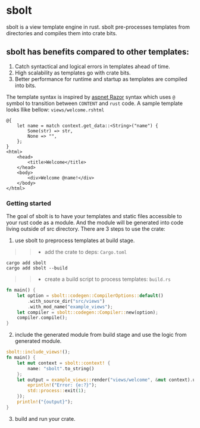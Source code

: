 # sbolt

sbolt is a view template engine in rust. sbolt pre-processes templates from directories and compiles them into crate bits. 

## sbolt has benefits compared to other templates:
1. Catch syntactical and logical errors in templates ahead of time.
2. High scalability as templates go with crate bits.
3. Better performance for runtime and startup as templates are compiled into bits.

The template syntax is inspired by [aspnet Razor](https://dotnet.microsoft.com/en-us/apps/aspnet) syntax which uses `@` symbol to transition between `CONTENT` and `rust` code. A sample template looks llike bellow: `views/welcome.rshtml`
```
@{
    let name = match context.get_data::<String>("name") {
        Some(str) => str,
        None => "",
    };
}
<html>
    <head>
        <title>Welcome</title>
    </head>
    <body>
        <div>Welcome @name!</div>
    </body>
</html>
```

### Getting started
The goal of sbolt is to have your templates and static files accessible to your rust code as a module. And the module will be generated into code living outside of src directory. There are 3 steps to use the crate:

1. use sbolt to preprocess templates at build stage.
>> * add the crate to deps: `Cargo.toml`
```shell
cargo add sbolt
cargo add sbolt --build
```
>> * create a build script to process templates: `build.rs`
```rust
fn main() {
    let option = sbolt::codegen::CompilerOptions::default()
        .with_source_dir("src/views")
        .with_mod_name("example_views");
    let compiler = sbolt::codegen::Compiler::new(option);
    compiler.compile();
}
```
2. include the generated module from build stage and use the logic from generated module.
```rust
sbolt::include_views!();
fn main() {
    let mut context = sbolt::context! {
        name: "sbolt".to_string()
    };
    let output = example_views::render("views/welcome", &mut context).unwrap_or_else(|e| {
        eprintln!("Error: {e:?}");
        std::process::exit(1);
    });
    println!("{output}");
}
```
3. build and run your crate.
